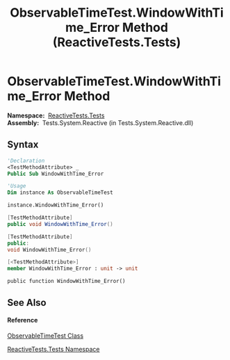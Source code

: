 ﻿---
title: ObservableTimeTest.WindowWithTime_Error Method  (ReactiveTests.Tests)
TOCTitle: WindowWithTime_Error Method
ms:assetid: M:ReactiveTests.Tests.ObservableTimeTest.WindowWithTime_Error
ms:mtpsurl: https://msdn.microsoft.com/en-us/library/reactivetests.tests.observabletimetest.windowwithtime_error(v=VS.103)
ms:contentKeyID: 36620749
ms.date: 06/28/2011
mtps_version: v=VS.103
f1_keywords:
- ReactiveTests.Tests.ObservableTimeTest.WindowWithTime_Error
dev_langs:
- CSharp
- JScript
- VB
- FSharp
- c++
---

# ObservableTimeTest.WindowWithTime\_Error Method

**Namespace:**  [ReactiveTests.Tests](hh289046\(v=vs.103\).md)  
**Assembly:**  Tests.System.Reactive (in Tests.System.Reactive.dll)

## Syntax

``` vb
'Declaration
<TestMethodAttribute> _
Public Sub WindowWithTime_Error
```

``` vb
'Usage
Dim instance As ObservableTimeTest

instance.WindowWithTime_Error()
```

``` csharp
[TestMethodAttribute]
public void WindowWithTime_Error()
```

``` c++
[TestMethodAttribute]
public:
void WindowWithTime_Error()
```

``` fsharp
[<TestMethodAttribute>]
member WindowWithTime_Error : unit -> unit 
```

``` jscript
public function WindowWithTime_Error()
```

## See Also

#### Reference

[ObservableTimeTest Class](hh315045\(v=vs.103\).md)

[ReactiveTests.Tests Namespace](hh289046\(v=vs.103\).md)

